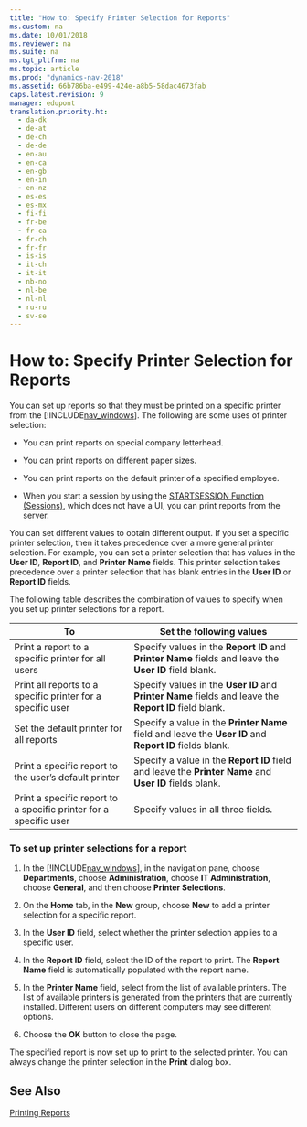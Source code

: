 ```yaml
---
title: "How to: Specify Printer Selection for Reports"
ms.custom: na
ms.date: 10/01/2018
ms.reviewer: na
ms.suite: na
ms.tgt_pltfrm: na
ms.topic: article
ms.prod: "dynamics-nav-2018"
ms.assetid: 66b786ba-e499-424e-a8b5-58dac4673fab
caps.latest.revision: 9
manager: edupont
translation.priority.ht: 
  - da-dk
  - de-at
  - de-ch
  - de-de
  - en-au
  - en-ca
  - en-gb
  - en-in
  - en-nz
  - es-es
  - es-mx
  - fi-fi
  - fr-be
  - fr-ca
  - fr-ch
  - fr-fr
  - is-is
  - it-ch
  - it-it
  - nb-no
  - nl-be
  - nl-nl
  - ru-ru
  - sv-se
---
```

# How to: Specify Printer Selection for Reports
You can set up reports so that they must be printed on a specific printer from the [!INCLUDE[nav_windows](includes/nav_windows_md.md)]. The following are some uses of printer selection:  
  
-   You can print reports on special company letterhead.  
  
-   You can print reports on different paper sizes.  
  
-   You can print reports on the default printer of a specified employee.  
  
-   When you start a session by using the [STARTSESSION Function \(Sessions\)](STARTSESSION-Function--Sessions-.md), which does not have a UI, you can print reports from the server.  
  
 You can set different values to obtain different output. If you set a specific printer selection, then it takes precedence over a more general printer selection. For example, you can set a printer selection that has values in the **User ID**, **Report ID**, and **Printer Name** fields. This printer selection takes precedence over a printer selection that has blank entries in the **User ID** or **Report ID** fields.  
  
 The following table describes the combination of values to specify when you set up printer selections for a report.  
  
|To|Set the following values|  
|--------|------------------------------|  
|Print a report to a specific printer for all users|Specify values in the **Report ID** and **Printer Name** fields and leave the **User ID** field blank.|  
|Print all reports to a specific printer for a specific user|Specify values in the **User ID** and **Printer Name** fields and leave the **Report ID** field blank.|  
|Set the default printer for all reports|Specify a value in the **Printer Name** field and leave the **User ID** and **Report ID** fields blank.|  
|Print a specific report to the user’s default printer|Specify a value in the **Report ID** field and leave the **Printer Name** and **User ID** fields blank.|  
|Print a specific report to a specific printer for a specific user|Specify values in all three fields.|  
  
### To set up printer selections for a report  
  
1.  In the [!INCLUDE[nav_windows](includes/nav_windows_md.md)], in the navigation pane, choose **Departments**, choose **Administration**, choose **IT Administration**, choose **General**, and then choose **Printer Selections**.  
  
2.  On the **Home** tab, in the **New** group, choose **New** to add a printer selection for a specific report.  
  
3.  In the **User ID** field, select whether the printer selection applies to a specific user.  
  
4.  In the **Report ID** field, select the ID of the report to print. The **Report Name** field is automatically populated with the report name.  
  
5.  In the **Printer Name** field, select from the list of available printers. The list of available printers is generated from the printers that are currently installed. Different users on different computers may see different options.  
  
6.  Choose the **OK** button to close the page.  
  
 The specified report is now set up to print to the selected printer. You can always change the printer selection in the **Print** dialog box.  
  
## See Also  
 [Printing Reports](Printing-Reports.md)